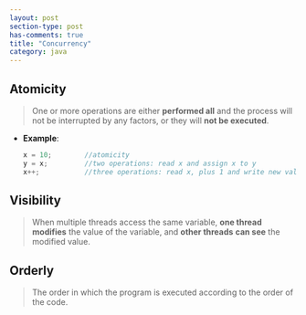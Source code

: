 ```yaml
---
layout: post
section-type: post
has-comments: true
title: "Concurrency"
category: java
---
```


## Atomicity

> One or more operations are either **performed all** and the process will not be interrupted by any factors, or they will **not be executed**.

- **Example**:
    
    ```java
    x = 10;        //atomicity
    y = x;         //two operations: read x and assign x to y
    x++;           //three operations: read x, plus 1 and write new value
    ```
    

## Visibility

> When multiple threads access the same variable, **one thread modifies** the value of the variable, and **other threads** **can see** the modified value.
> 

## Orderly

> The order in which the program is executed according to the order of the code.
>